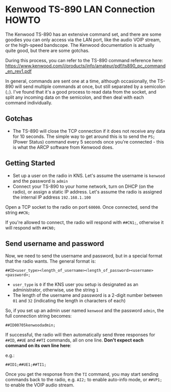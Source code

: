 # Kenwood TS-890 LAN Connection HOWTO

The Kenwood TS-890 has an extensive command set, and there are some goodies you can only access via the LAN port, like the audio VOIP stream, or the high-speed bandscope. The Kenwood documentation is actually quite good, but there are some gotchas.

During this process, you can refer to the TS-890 command reference here: https://www.kenwood.com/i/products/info/amateur/pdf/ts890_pc_command_en_rev1.pdf

In general, commands are sent one at a time, although occasionally, the TS-890 will send multiple commands at once, but still separated by a semicolon (`;`). I've found that it's a good process to read data from the socket, and split any incoming data on the semicolon, and then deal with each command individually.

## Gotchas

* The TS-890 will close the TCP connection if it does not receive any data for 10 seconds. The simple way to get around this is to send the `PS;` (Power Status) command every 5 seconds once you're connected - this is what the ARCP software from Kenwood does.

## Getting Started

* Set up a user on the radio in KNS. Let's assume the username is `kenwood` and the password is `admin`
* Connect your TS-890 to your home network, turn on DHCP (on the radio), or assign a static IP address. Let's assume the radio is assigned the internal IP address `192.168.1.100`

Open a TCP socket to the radio on port `60000`. Once connected, send the string `##CN;`

If you're allowed to connect, the radio will respond with `##CN1;`, otherwise it will respond with `##CN0;`

## Send username and password

Now, we need to send the username and password, but in a special format that the radio wants. The general format is:

`##ID<user_type><length_of_username><length_of_password><username><password>;`

* `user_type` is `0` if the KNS user you setup is designated as an administrator, otherwise, use the string `1`
* The length of the username and password is a 2-digit number between `01` and `32` (indicating the length in characters of each)

So, if you set up an admin user named `kenwood` and the password `admin`, the full connection string becomes:

`##ID00705kenwoodadmin;`

If successful, the radio will then automatically send three responses for `##ID`, `##UE` and `##TI` commands, all on one line. **Don't expect each command on its own line here**:

e.g.:

`##ID1;##UE1;##TI1;`

Once you get the response from the `TI` command, you may start sending commands back to the radio, e.g. `AI2;` to enable auto-info mode, or `##VP1;` to enable the VOIP audio stream.
